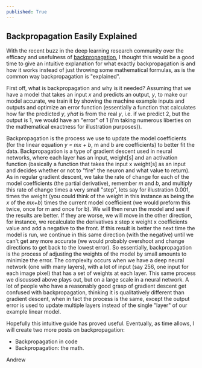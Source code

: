 ```yaml
---
published: True
---
```

## Backpropagation Easily Explained

With the recent buzz in the deep learning research community over the efficacy and
usefulness of [backpropagation](https://www.quantamagazine.org/new-theory-cracks-open-the-black-box-of-deep-learning-20170921/),
I thought this would be a good time to give an intuitive explanation for what exactly
backpropagation is and how it works instead of just throwing some mathematical formulas,
as is the common way backpropagation is "explained".

First off, what is backpropagation and why is it needed? Assuming that we have a model that takes
an input *x* and predicts an output, *y*, to make our model accurate, we train it by showing the machine
example inputs and outputs and optimize an error function (essentially a function that calculates
how far the predicted *y*, *yhat* is from the real *y*, i.e. if we predict 2, but the output is 1, we would have an "error"
of 1 (i'm taking numerous liberties on the mathematical exactness for illustration purposes)).

Backpropagation is the process we use to update the model coefficients (for the linear equation *y = mx + b*,
m and b are coefficients) to better fit the data. Backpropagation is a type of gradient descent used in neural networks, where each layer has an input, weight[s] and an activation function (basically a function that takes the input x weight[s] as an input and decides whether or not to "fire" the neuron and what value to return). As in regular gradient descent,
we take the rate of change for each of the model coefficients (the partial derivative), remember *m* and *b*,
and multiply this rate of change times a very small "step", lets say for illustration 0.001, times the weight (you could think of the weight in this instance as being the *x* of the *mx+b*) times the current model coefficient (we would preform this twice, once for m and once for b). We will then rerun the model and see if the results are better. If they are worse, we will move in the other direction, for instance, we recalculate the derivatives x step x weight x coefficients value and add a negative to the front. If this result is better the next time the model is run, we continue in this same direction (with the negative) until we can't get any more accurate (we would probably overshoot and change directions to get back to the lowest error). So essentially, backpropagation is the process of adjusting the weights of the model by small amounts to minimize the error. The complexity occurs when we have a deep neural network (one with many layers), with a lot of input (say 256, one input for each image pixel) that has a set of weights at each layer. This same process we discussed above plays out, but on a large scale in a neural network. A lot of people who have a reasonably good grasp of gradient descent get confused with backpropagation, thinking it is qualitatively different than gradient descent, when in fact the process is the same, except the output error is used to update multiple layers instead of the single "layer" of our example linear model.

Hopefully this intuitive guide has proved useful. Eventually, as time allows, I will create two more posts on backpropagation:
* Backpropagation in code 
* Backpropagation: the math.  

Andrew
